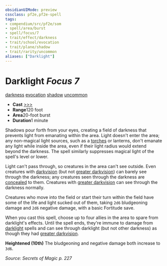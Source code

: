 ```yaml
---
obsidianUIMode: preview
cssclass: pf2e,pf2e-spell
tags:
- compendium/src/pf2e/som
- spell/area/burst
- spell/focus/7
- trait/effect/darkness
- trait/school/evocation
- trait/plane/shadow
- trait/rarity/uncommon
aliases: ["Darklight"]
---
```

# Darklight *Focus 7*   
[darkness](rules/traits/darkness.md)  [evocation](evocation.md)  [shadow](rules/traits/shadow.md)  [uncommon](uncommon.md)  

- **Cast** [>>>](chapter-9-playing-the-game.md#Actions "Three-Action") 
- **Range**120 foot
- **Area**20-foot burst
- **Duration**1 minute

Shadows pour forth from your eyes, creating a field of darkness that prevents light from emanating within the area. Light doesn't enter the area; any non-magical light sources, such as a [torches](../equipment/items/torch.md) or lanterns, don't emanate any light while inside the area, even if their light radius would extend beyond the darkness. The spell similarly suppresses magical light of the spell's level or lower.

Light can't pass through, so creatures in the area can't see outside. Even creatures with [darkvision](rules/abilities/darkvision.md) (but not [greater darkvision](rules/abilities/darkvision.md)) can barely see through the darkness; any creatures seen through the darkness are [concealed](conditions.md#Concealed) to them. Creatures with [greater darkvision](rules/abilities/darkvision.md) can see through the darkness normally.

Creatures who move into the field or start their turn within the field have some of the life and light sucked out of them, taking `2d6` bludgeoning damage and `2d6` negative damage, with a basic Fortitude save.

When you cast this spell, choose up to four allies in the area to spare from darklight's effects. Until the spell ends, they're immune to damage from [darklight](../../../..//TTRPGShare-Pathfinder-2E-Vault/compendium/spells/darklight-som.md) spells and can see through darklight (but not other darkness) as though they had [greater darkvision](rules/abilities/darkvision.md).

**Heightened (10th)** The bludgeoning and negative damage both increase to `3d6`.

*Source: Secrets of Magic p. 227*